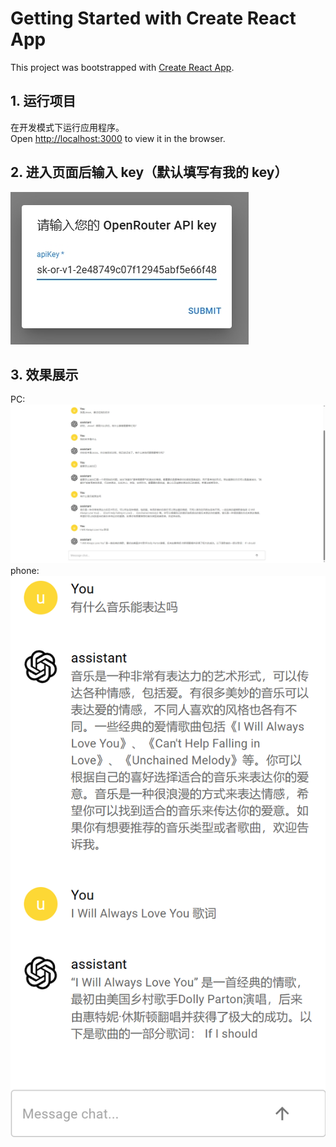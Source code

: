# Getting Started with Create React App

This project was bootstrapped with [Create React App](https://github.com/facebook/create-react-app).

## 1. 运行项目

在开发模式下运行应用程序。\
Open [http://localhost:3000](http://localhost:3000) to view it in the browser.

## 2. 进入页面后输入 key（默认填写有我的 key）
![](exibition/input_key_screenshot.png)

## 3. 效果展示
PC:
![](exibition/PC_screenshot.png)
phone:
![](exibition/phone_screenshot.png)